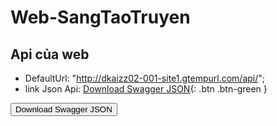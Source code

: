 # Web-SangTaoTruyen
## Api của web

- DefaultUrl: "http://dkaizz02-001-site1.gtempurl.com/api/";
- link Json Api: [Download Swagger JSON]([https://example.com/api/export](http://dkaizz02-001-site1.gtempurl.com/api/swagger/export/)){: .btn .btn-green }

<a href="http://dkaizz02-001-site1.gtempurl.com/api/swagger/view/" download="WebTruyenApiSwagger.json"><button class="btn btn-green">Download Swagger JSON</button></a>
